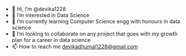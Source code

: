 - 👋 Hi, I’m @devika1228
- 👀 I’m interested in Data Science
- 🌱 I’m currently learning Computer Science engg with honours in data science
- 💞️ I’m looking to collaborate on any project that goes with my growth plan for a career in data science
- 📫 How to reach me devikadhumal1228@gmail.com

<!---
devika1228/devika1228 is a ✨ special ✨ repository because its `README.md` (this file) appears on your GitHub profile.
You can click the Preview link to take a look at your changes.
--->

